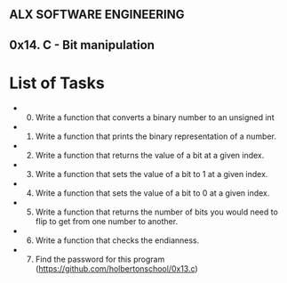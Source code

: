 ## ALX SOFTWARE ENGINEERING ##

## 0x14. C - Bit manipulation ##

# List of Tasks #

 - 0. Write a function that converts a binary number to an unsigned int

 - 1. Write a function that prints the binary representation of a number.

 - 2. Write a function that returns the value of a bit at a given index.

 - 3. Write a function that sets the value of a bit to 1 at a given index.

 - 4. Write a function that sets the value of a bit to 0 at a given index.

 - 5. Write a function that returns the number of bits you would need to flip
      to get from one number to another.

 - 6. Write a function that checks the endianness.

 - 7. Find the password for this program (https://github.com/holbertonschool/0x13.c)

